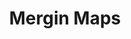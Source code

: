 ---
level: "Gold"
title: "Mergin Maps"
logo: "MM_logo_HORIZ_COLOR_TRANSPARENT.png"
link: "https://merginmaps.com/"
---